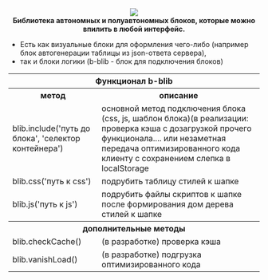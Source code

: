 <center>
    <a href="http://blib.xe0.ru" target="_blanck" style="text-decoration:none;">
        <img src="http://blib.xe0.ru/index_logo.png">
    </a>
    <br />
    <strong>
        Библиотека автономных и полуавтономных блоков, которые можно впилить в любой интерфейс.
    </strong>
</center>

<ul>
    <li>Есть как визуальные блоки для оформления чего-либо (например блок автогенерации таблицы из json-ответа сервера),</li>
    <li>так и блоки логики (b-blib - блок для подключения блоков)</li>
</ul>

<table>
    <tr>
        <th colspan="2">Функционал b-blib</th>
    </tr>
    <tr>
        <th>метод</th>
        <th>описание</th>
    </tr>
    <tr>
        <td>blib.include('путь до блока', 'селектор контейнера')</td>
        <td>основной метод подключения блока (css, js, шаблон блока)(в реализации: проверка кэша с дозагрузкой прочего функционала.... или незаметная передача оптимизированного кода клиенту с сохранением слепка в localStorage</td>
    </tr>
    <tr>
        <td>blib.css('путь к css')</td>
        <td>подрубить таблицу стилей к шапке</td>
    </tr>
    <tr>
        <td>blib.js('путь к js')</td>
        <td>подрубить файлы скриптов к шапке после формирования дом дерева стилей к шапке</td>
    </tr>
    <tr><th colspan="2">дополнительные методы</th></tr>
   <tr>
       <td>blib.checkCache()</td>
       <td>(в разработке) проверка кэша</td>
   </tr>
   <tr>
       <td>blib.vanishLoad()</td>
       <td>(в разработке) подгрузка оптимизированного кода</td>
   </tr>
</table>
